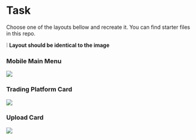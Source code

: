 # Task
Choose one of the layouts bellow and recreate it.
You can find starter files in this repo.

❕ **Layout should be identical to the image**
### Mobile Main Menu
![](https://reffmentor.s3.eu-central-1.amazonaws.com/menu.png)
### Trading Platform Card
![](https://reffmentor.s3.eu-central-1.amazonaws.com/btc.png)
### Upload Card
![](https://reffmentor.s3.eu-central-1.amazonaws.com/upload.png)

